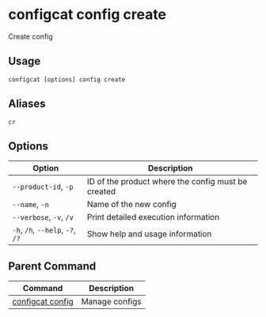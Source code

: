 # configcat config create
Create config
## Usage
```
configcat [options] config create
```
## Aliases
`cr`
## Options
| Option | Description |
| ------ | ----------- |
| `--product-id`, `-p` | ID of the product where the config must be created |
| `--name`, `-n` | Name of the new config |
| `--verbose`, `-v`, `/v` | Print detailed execution information |
| `-h`, `/h`, `--help`, `-?`, `/?` | Show help and usage information |
## Parent Command
| Command | Description |
| ------ | ----------- |
| [configcat config](configcat-config.md) | Manage configs |
